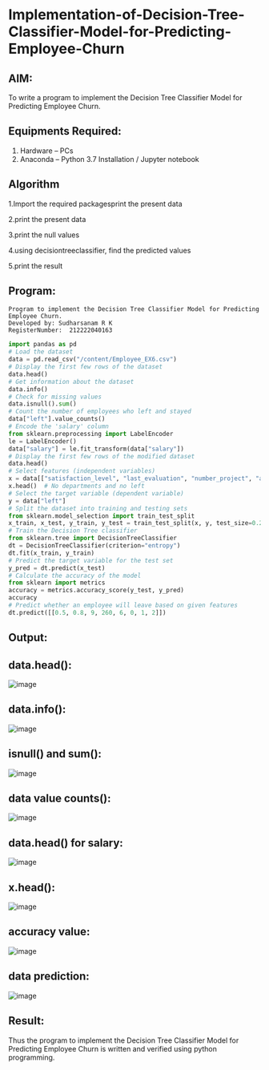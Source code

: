 # Implementation-of-Decision-Tree-Classifier-Model-for-Predicting-Employee-Churn
## AIM:
To write a program to implement the Decision Tree Classifier Model for Predicting Employee Churn.

## Equipments Required:
1. Hardware – PCs
2. Anaconda – Python 3.7 Installation / Jupyter notebook

## Algorithm
1.Import the required packagesprint the present data

2.print the present data

3.print the null values

4.using decisiontreeclassifier, find the predicted values

5.print the result

## Program:
```
Program to implement the Decision Tree Classifier Model for Predicting Employee Churn.
Developed by: Sudharsanam R K
RegisterNumber:  212222040163
```
```python
import pandas as pd
# Load the dataset
data = pd.read_csv("/content/Employee_EX6.csv")
# Display the first few rows of the dataset
data.head()
# Get information about the dataset
data.info()
# Check for missing values
data.isnull().sum()
# Count the number of employees who left and stayed
data["left"].value_counts()
# Encode the 'salary' column
from sklearn.preprocessing import LabelEncoder
le = LabelEncoder()
data["salary"] = le.fit_transform(data["salary"])
# Display the first few rows of the modified dataset
data.head()
# Select features (independent variables)
x = data[["satisfaction_level", "last_evaluation", "number_project", "average_montly_hours", "time_spend_company", "Work_accident", "promotion_last_5years", "salary"]]
x.head()  # No departments and no left
# Select the target variable (dependent variable)
y = data["left"]
# Split the dataset into training and testing sets
from sklearn.model_selection import train_test_split
x_train, x_test, y_train, y_test = train_test_split(x, y, test_size=0.2, random_state=100)
# Train the Decision Tree classifier
from sklearn.tree import DecisionTreeClassifier
dt = DecisionTreeClassifier(criterion="entropy")
dt.fit(x_train, y_train)
# Predict the target variable for the test set
y_pred = dt.predict(x_test)
# Calculate the accuracy of the model
from sklearn import metrics
accuracy = metrics.accuracy_score(y_test, y_pred)
accuracy
# Predict whether an employee will leave based on given features
dt.predict([[0.5, 0.8, 9, 260, 6, 0, 1, 2]])
```

## Output:

## data.head():
![image](https://github.com/SudharsanamRK/Implementation-of-Decision-Tree-Classifier-Model-for-Predicting-Employee-Churn/assets/115523484/bfe1c1fe-1df3-475d-999f-e6cdc0490fff)

## data.info():
![image](https://github.com/SudharsanamRK/Implementation-of-Decision-Tree-Classifier-Model-for-Predicting-Employee-Churn/assets/115523484/7e1d1369-3831-45b1-91f8-da691cda994f)

## isnull() and sum():
![image](https://github.com/SudharsanamRK/Implementation-of-Decision-Tree-Classifier-Model-for-Predicting-Employee-Churn/assets/115523484/a0b491ef-2b44-401e-9384-a136061e8cba)

## data value counts():
![image](https://github.com/SudharsanamRK/Implementation-of-Decision-Tree-Classifier-Model-for-Predicting-Employee-Churn/assets/115523484/81cfe5c9-9e15-4894-ab29-6ad9fcc63365)

## data.head() for salary:
![image](https://github.com/SudharsanamRK/Implementation-of-Decision-Tree-Classifier-Model-for-Predicting-Employee-Churn/assets/115523484/bdd43498-e8e9-4170-b55e-1a8ec1abfdd4)

## x.head():
![image](https://github.com/SudharsanamRK/Implementation-of-Decision-Tree-Classifier-Model-for-Predicting-Employee-Churn/assets/115523484/173ed5b6-b055-468a-a4e9-c4fa7b9a0649)

## accuracy value:
![image](https://github.com/SudharsanamRK/Implementation-of-Decision-Tree-Classifier-Model-for-Predicting-Employee-Churn/assets/115523484/76296615-d85a-4a1c-9c68-d6ee30a9e693)

## data prediction:
![image](https://github.com/SudharsanamRK/Implementation-of-Decision-Tree-Classifier-Model-for-Predicting-Employee-Churn/assets/115523484/9d41da4f-ef7a-41ed-aced-547db844985b)



## Result:
Thus the program to implement the  Decision Tree Classifier Model for Predicting Employee Churn is written and verified using python programming.
